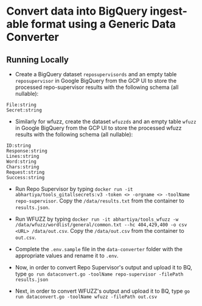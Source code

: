 # Convert data into BigQuery ingest-able format using a Generic Data Converter

## Running Locally
* Create a BigQuery dataset `reposupervisords` and an empty table `reposupervisor` in Google BigQuery from the GCP UI to store the processed repo-supervisor results with the following schema (all nullable):
```
File:string
Secret:string
```

* Similarly for wfuzz, create the dataset `wfuzzds` and an empty table `wfuzz` in Google BigQuery from the GCP UI to store the processed wfuzz results with the following schema (all nullable):
```
ID:string
Response:string
Lines:string
Word:string
Chars:string
Request:string
Success:string
```

* Run Repo Supervisor by typing `docker run -it abhartiya/tools_gitallsecrets:v3 -token <> -orgname <> -toolName repo-supervisor`. Copy the `/data/results.txt` from the container to `results.json`.

* Run WFUZZ by typing `docker run -it abhartiya/tools_wfuzz -w /data/wfuzz/wordlist/general/common.txt --hc 404,429,400 -o csv <URL> /data/out.csv`. Copy the `/data/out.csv` from the container to `out.csv`.

* Complete the `.env.sample` file in the `data-converter` folder with the appropriate values and rename it to `.env`.

* Now, in order to convert Repo Supervisor's output and upload it to BQ, type `go run dataconvert.go -toolName repo-supervisor -filePath results.json`

* Next, in order to convert WFUZZ's output and upload it to BQ, type `go run dataconvert.go -toolName wfuzz -filePath out.csv`